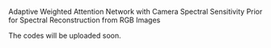 Adaptive Weighted Attention Network with Camera Spectral Sensitivity Prior for Spectral Reconstruction from RGB Images

The codes will be uploaded soon.
